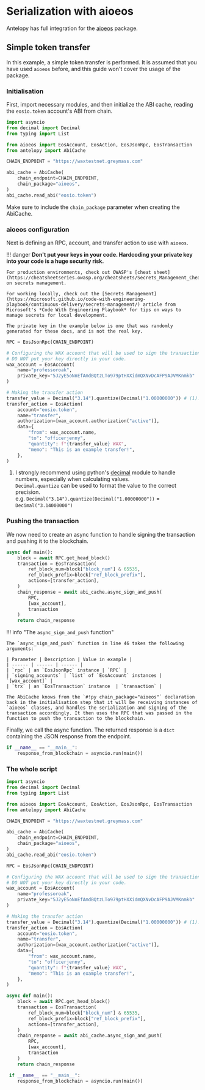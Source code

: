 # Serialization with aioeos

Antelopy has full integration for the [aioeos](https://github.com/ulamlabs/aioeos/) package. 

## Simple token transfer
In this example, a simple token transfer is performed. It is assumed that you have used `aioeos` before, and this guide won't cover the usage of the package.

### Initialisation
First, import necessary modules, and then initialize the ABI cache, reading the `eosio.token` account's ABI from chain.

```py hl_lines="10-14" linenums="1"
import asyncio
from decimal import Decimal
from typing import List

from aioeos import EosAccount, EosAction, EosJsonRpc, EosTransaction
from antelopy import AbiCache

CHAIN_ENDPOINT = "https://waxtestnet.greymass.com"

abi_cache = AbiCache(
    chain_endpoint=CHAIN_ENDPOINT, 
    chain_package="aioeos", 
)
abi_cache.read_abi("eosio.token")
```
Make sure to include the `chain_package` parameter when creating the AbiCache.

### aioeos configuration

Next is defining an RPC, account, and transfer action to use with `aioeos`.

!!! danger
    **Don't put your keys in your code. Hardcoding your private key into your code is a huge security risk.**

    For production environments, check out OWASP's [cheat sheet](https://cheatsheetseries.owasp.org/cheatsheets/Secrets_Management_Cheat_Sheet.html) on secrets management.

    For working locally, check out the [Secrets Management](https://microsoft.github.io/code-with-engineering-playbook/continuous-delivery/secrets-management/) article from Microsoft's *Code With Engineering Playbook* for tips on ways to manage secrets for local development. 

    The private key in the example below is one that was randomly generated for these docs, and is not the real key.

``` py linenums="16"
RPC = EosJsonRpc(CHAIN_ENDPOINT)

# Configuring the WAX account that will be used to sign the transaction.
# DO NOT put your key directly in your code.
wax_account = EosAccount(
    name="professoroak",
    private_key="5J2yE5oNnEfAmdBQtzLTo979ptHXXidmQXNvDcAFP9AJVMKnmkb"
)

# Making the transfer action
transfer_value = Decimal("3.14").quantize(Decimal("1.00000000")) # (1)!
transfer_action = EosAction(
    account="eosio.token",
    name="transfer",
    authorization=[wax_account.authorization("active")],
    data={
        "from": wax_account.name,
        "to": "officerjenny",
        "quantity": f"{transfer_value} WAX",
        "memo": "This is an example transfer!",
    },
)
```

1. I strongly recommend using python's [decimal](https://docs.python.org/3/library/decimal.html) module to handle numbers, especially when calculating values.  
`Decimal.quantize` can be used to format the value to the correct precision.  
e.g. `Decimal("3.14").quantize(Decimal("1.00000000"))` = `Decimal("3.14000000")`

### Pushing the transaction
We now need to create an async function to handle signing the transaction and pushing it to the blockchain.

``` py hl_lines="8-12" linenums="39" 
async def main():
    block = await RPC.get_head_block()
    transaction = EosTransaction(
        ref_block_num=block["block_num"] & 65535,
        ref_block_prefix=block["ref_block_prefix"],
        actions=[transfer_action],
    )
    chain_response = await abi_cache.async_sign_and_push(
        RPC, 
        [wax_account], 
        transaction
    )
    return chain_response
```

!!! info "The `async_sign_and_push` function"
    
    
    The `async_sign_and_push` function in line 46 takes the following arguments:  
    
    | Parameter | Description | Value in example |
    | ------ | ------ | ------ |
    | `rpc` | an `EosJsonRpc` instance | `RPC` |
    | `signing_accounts` | `list` of `EosAccount` instances | `[wax_account]` |
    | `trx` | an `EosTransaction` instance  | `transaction` |
    
    The AbiCache knows from the `#!py chain_package="aioeos"` declaration back in the initialisation step that it will be receiving instances of `aioeos` classes, and handles the serialization and signing of the transaction accordingly. It then uses the RPC that was passed in the function to push the transaction to the blockchain.
    
Finally, we call the async function. The returned response is a `dict` containing the JSON response from the endpoint.

``` py linenums="53"
if __name__ == "__main__":
    response_from_blockchain = asyncio.run(main())
```

### The whole script

``` py linenums="1"
import asyncio
from decimal import Decimal
from typing import List

from aioeos import EosAccount, EosAction, EosJsonRpc, EosTransaction
from antelopy import AbiCache

CHAIN_ENDPOINT = "https://waxtestnet.greymass.com"

abi_cache = AbiCache(
    chain_endpoint=CHAIN_ENDPOINT, 
    chain_package="aioeos", 
)
abi_cache.read_abi("eosio.token")

RPC = EosJsonRpc(CHAIN_ENDPOINT)

# Configuring the WAX account that will be used to sign the transaction.
# DO NOT put your key directly in your code.
wax_account = EosAccount(
    name="professoroak",
    private_key="5J2yE5oNnEfAmdBQtzLTo979ptHXXidmQXNvDcAFP9AJVMKnmkb"
)

# Making the transfer action
transfer_value = Decimal("3.14").quantize(Decimal("1.00000000")) # (1)!
transfer_action = EosAction(
    account="eosio.token",
    name="transfer",
    authorization=[wax_account.authorization("active")],
    data={
        "from": wax_account.name,
        "to": "officerjenny",
        "quantity": f"{transfer_value} WAX",
        "memo": "This is an example transfer!",
    },
)

async def main():
    block = await RPC.get_head_block()
    transaction = EosTransaction(
        ref_block_num=block["block_num"] & 65535,
        ref_block_prefix=block["ref_block_prefix"],
        actions=[transfer_action],
    )
    chain_response = await abi_cache.async_sign_and_push(
        RPC, 
        [wax_account], 
        transaction
    )
    return chain_response

 if __name__ == "__main__":
    response_from_blockchain = asyncio.run(main())
```